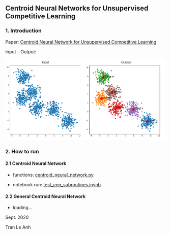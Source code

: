## Centroid Neural Networks for Unsupervised Competitive Learning

### 1. Introduction

Paper: [Centroid Neural Network for Unsupervised Competitive Learning](https://ieeexplore.ieee.org/document/839021)

Input - Output:

![picture](images/sample1.png)

### 2. How to run

#### 2.1 Centroid Neural Network

- functions: [centroid_neural_network.py](https://github.com/tranleanh/Centroid-Neural-Network/blob/master/centroid_neural_network.py)

- notebook run: [test_cnn_subroutines.ipynb](https://github.com/tranleanh/Centroid-Neural-Network/blob/master/test_cnn_subroutines.ipynb)

#### 2.2 General Centroid Neural Network

- loading...

Sept. 2020

Tran Le Anh

